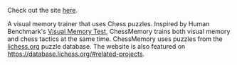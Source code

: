 Check out the site [here](https://tusharmurali.github.io/chess-memory/). 

A visual memory trainer that uses Chess puzzles. Inspired by Human Benchmark's [Visual Memory Test](https://humanbenchmark.com/tests/memory), ChessMemory trains both visual memory and chess tactics at the same time. ChessMemory uses puzzles from the [lichess.org](https://lichess.org) puzzle database. The website is also featured on <https://database.lichess.org/#related-projects>.
